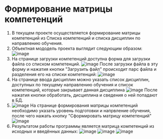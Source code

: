# Формирование матрицы компетенций

1. В текущем проекте осуществляется формирование матрицы компетенций из Списка компетенций и списка дисциплин по направлению обучения.
2. Объектная мододель проекта выглядит следующим образом:
![image](https://user-images.githubusercontent.com/57659426/232229479-fe262d9a-1e9f-49ef-918e-a3269c8e5ae4.png)
3. На странице загрузки компетенций доступна форма для загрузки файла со списком компетенций.
![image](https://user-images.githubusercontent.com/57659426/232229555-ac1a5a2f-5d9c-4bc2-82ab-059e028f1ec6.png)
После загрузки файла в эту форму и нажатия кнопки "Загрузить файл" происходит парс файла и разделения его на списки компетенций:
![image](https://user-images.githubusercontent.com/57659426/232229601-02cd6bee-4be1-4833-b3e4-5534eb6fca46.png)
4. На странице ввода дисциплин можно указать список дисциплин, доступных по текущему направлению обучения и список компетенций, которые закрывает данная дисциплина
![image](https://user-images.githubusercontent.com/57659426/232229675-2bf4f345-69dd-40e7-83e3-ca387b8ef1a8.png)
После нажатия кнопки обработать, дисциплина и сведения о ней попадают в БД.
5. ![image](https://user-images.githubusercontent.com/57659426/232229705-dd369b21-389e-4c4c-9d09-ed80e45ccd74.png)
На странице формирования матрицы компетенций необходимо указать уровень подготовки и напрвление обучения, после чего нажать кнопку "Сформировать матрицу компетенций"
![image](https://user-images.githubusercontent.com/57659426/232229757-8ecf32e5-be60-4ec5-8d2f-c68ee7d1cde8.png)
6. Результатом работы программы является матрица компетенций из исходных и введённых данных:
![image](https://user-images.githubusercontent.com/57659426/232229818-498048e2-6512-485b-82d3-152caf677199.png)
![image](https://user-images.githubusercontent.com/57659426/232229827-837bd99a-38c8-4537-8df3-91e12f7a8e3c.png)
![image](https://user-images.githubusercontent.com/57659426/232229836-ce177306-74df-4937-9dcf-6811d8c1a086.png)



